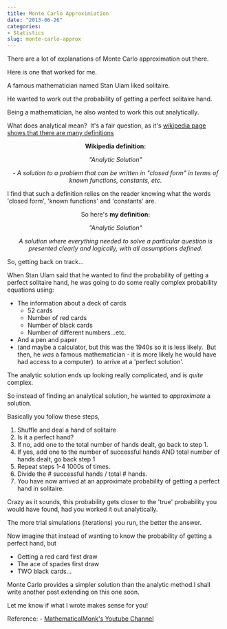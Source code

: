 ```yaml
---
title: Monte Carlo Approximiation
date: "2013-06-26"
categories:
- Statistics
slug: monte-carlo-approx
---
```


There are a lot of explanations of Monte Carlo approximation out there.

Here is one that worked for me.

A famous mathematician named Stan Ulam liked solitaire.

He wanted to work out the probability of getting a perfect solitaire hand.

Being a mathematician, he also wanted to work this out analytically.

What does analytical mean?  It's a fair question, as it's <a href="http://en.wikipedia.org/wiki/Analytic">wikipedia page shows that there are many definitions</a>
<p style="text-align: center;"><strong>Wikipedia definition:</strong></p>
<p style="text-align: center;"><em>"Analytic Solution" </em></p>
<p style="text-align: center;"><em>- A solution to a problem that can be written in "closed form" in terms of known functions, constants, etc.</em></p>
<p style="text-align: left;">I find that such a definition relies on the reader knowing what the words 'closed form', 'known functions' and 'constants' are.</p>
<p style="text-align: center;">So here's <strong>my definition:</strong></p>
<p style="text-align: center;"><em>"Analytic Solution"</em></p>
<p style="text-align: center;"><em>A solution where everything needed to solve a particular question is presented clearly and logically, with all assumptions defined.
</em></p>
So, getting back on track...

When Stan Ulam said that he wanted to find the probability of getting a perfect solitaire hand, he was going to do some really complex probability equations using:
<ul>
	<li>The information about a deck of cards
<ul>
	<li>52 cards</li>
	<li>Number of red cards</li>
	<li>Number of black cards</li>
	<li>Number of different numbers...etc.</li>
</ul>
</li>
	<li>And a pen and paper</li>
	<li>(and maybe a calculator, but this was the 1940s so it is less likely.  But then, he <em>was</em> a famous mathematician - it is more likely he would have had access to a computer)  to arrive at a 'perfect solution'.</li>
</ul>
The analytic solution ends up looking really complicated, and is<em> quite</em> complex.

So instead of finding an analytical solution, he wanted to <em>approximate </em>a solution.

Basically you follow these steps,
<ol>
	<li>Shuffle and deal a hand of solitaire</li>
	<li>Is it a perfect hand?</li>
	<li>If no, add one to the total number of hands dealt, go back to step 1.</li>
	<li>If yes, add one to the number of successful hands AND total number of hands dealt, go back step 1</li>
	<li>Repeat steps 1-4 1000s of times.</li>
	<li>Divide the # successful hands / total # hands.</li>
	<li>You have now arrived at an approximate probability of getting a perfect hand in solitaire.</li>
</ol>
Crazy as it sounds, this probability gets closer to the 'true' probability you would have found, had you worked it out analytically.

The more trial simulations (iterations) you run, the better the answer.

Now imagine that instead of wanting to know the probability of getting a perfect hand, but
<ul>
	<li>Getting a red card first draw</li>
	<li>The ace of spades first draw</li>
	<li>TWO black cards...</li>
</ul>
Monte Carlo provides a simpler solution than the analytic method.I shall write another post extending on this one soon.

Let me know if what I wrote makes sense for you!

Reference: - <a href="http://www.youtube.com/watch?v=7TybpwBlcMk">MathematicalMonk's Youtube Channel</a>
